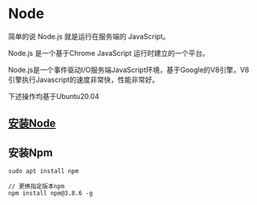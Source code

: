 # Node

简单的说 Node.js 就是运行在服务端的 JavaScript。

Node.js 是一个基于Chrome JavaScript 运行时建立的一个平台。

Node.js是一个事件驱动I/O服务端JavaScript环境，基于Google的V8引擎，V8引擎执行Javascript的速度非常快，性能非常好。

下述操作均基于Ubuntu20.04

## [安装Node](https://blog.csdn.net/qq_33466661/article/details/113518885)

## 安装Npm

```shell
sudo apt install npm

// 更换指定版本npm
npm install npm@3.8.6 -g
```

